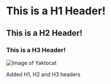 # This is a H1 Header!

## This is a H2 Header!

### This is a H3 Header!

![Image of Yaktocat](https://octodex.github.com/images/yaktocat.png)


























Added H1, H2 and H3 headers
